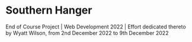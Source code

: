 # Southern Hanger
End of Course Project | Web Development 2022 | Effort dedicated thereto by Wyatt Wilson, from 2nd December 2022 to 9th December 2022
